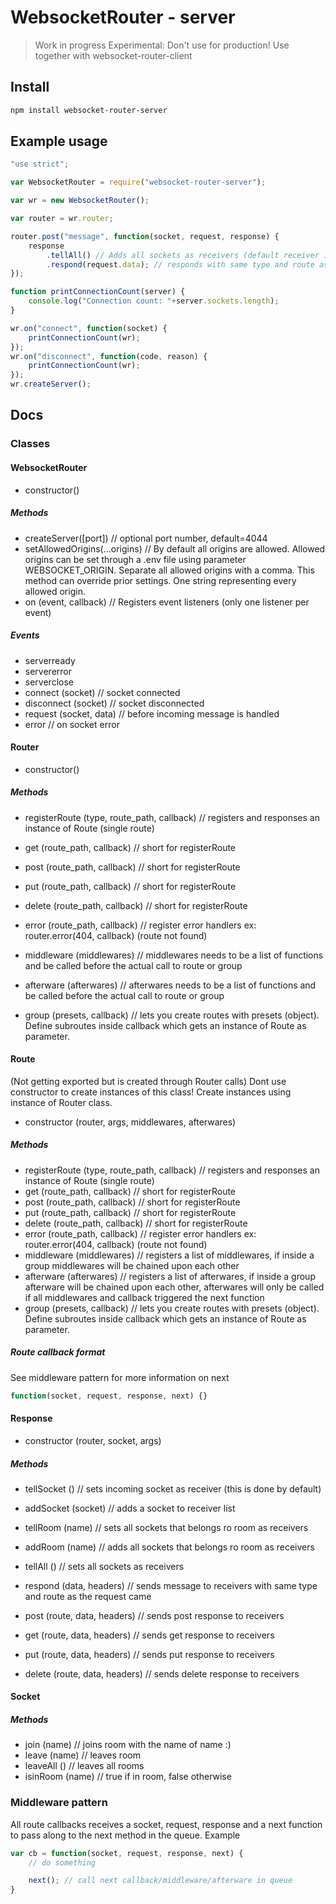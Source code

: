 # WebsocketRouter - server
> Work in progress
> Experimental: Don't use for production!
Use together with websocket-router-client

## Install
```bash
npm install websocket-router-server
```

## Example usage
```js
"use strict";

var WebsocketRouter = require("websocket-router-server");

var wr = new WebsocketRouter();

var router = wr.router;

router.post("message", function(socket, request, response) {
	response
		.tellAll() // Adds all sockets as receivers (default receiver is only sending socket)
		.respond(request.data); // responds with same type and route as message came from
});

function printConnectionCount(server) {
	console.log("Connection count: "+server.sockets.length);
}

wr.on("connect", function(socket) {
	printConnectionCount(wr);
});
wr.on("disconnect", function(code, reason) {
	printConnectionCount(wr);
});
wr.createServer();
```

## Docs
### Classes
#### WebsocketRouter
- constructor()
##### Methods
- createServer([port]) // optional port number, default=4044
- setAllowedOrigins(...origins) // By default all origins are allowed. Allowed origins can be set through a .env file using parameter WEBSOCKET_ORIGIN. Separate all allowed origins with a comma. This method can override prior settings. One string representing every allowed origin.
- on (event, callback) // Registers event listeners (only one listener per event)

##### Events
- serverready
- servererror
- serverclose
- connect (socket) // socket connected
- disconnect (socket) // socket disconnected
- request (socket, data) // before incoming message is handled
- error // on socket error

#### Router
- constructor()
##### Methods
- registerRoute (type, route_path, callback) // registers and responses an instance of Route (single route)
- get (route_path, callback) // short for registerRoute
- post (route_path, callback) // short for registerRoute
- put (route_path, callback) // short for registerRoute
- delete (route_path, callback) // short for registerRoute
- error (route_path, callback) // register error handlers ex: router.error(404, callback) (route not found)

- middleware (middlewares) // middlewares needs to be a list of functions and be called before the actual call to route or group
- afterware (afterwares) // afterwares needs to be a list of functions and be called before the actual call to route or group
- group (presets, callback) // lets you create routes with presets (object). Define subroutes inside callback which gets an instance of Route as parameter.

#### Route
(Not getting exported but is created through Router calls)
Dont use constructor to create instances of this class! Create instances using instance of Router class.
- constructor (router, args, middlewares, afterwares)
##### Methods
- registerRoute (type, route_path, callback) // registers and responses an instance of Route (single route)
- get (route_path, callback) // short for registerRoute
- post (route_path, callback) // short for registerRoute
- put (route_path, callback) // short for registerRoute
- delete (route_path, callback) // short for registerRoute
- error (route_path, callback) // register error handlers ex: router.error(404, callback) (route not found)
- middleware (middlewares) // registers a list of middlewares, if inside a group middlewares will be chained upon each other
- afterware (afterwares) // registers a list of afterwares, if inside a group afterware will be chained upon each other, afterwares will only be called if all middlewares and callback triggered the next function
- group (presets, callback) // lets you create routes with presets (object). Define subroutes inside callback which gets an instance of Route as parameter.

##### Route callback format
See middleware pattern for more information on next
```js
function(socket, request, response, next) {}
```

#### Response
- constructor (router, socket, args)
##### Methods
- tellSocket () // sets incoming socket as receiver (this is done by default)
- addSocket (socket) // adds a socket to receiver list
- tellRoom (name) // sets all sockets that belongs ro room as receivers
- addRoom (name) // adds all sockets that belongs ro room as receivers
- tellAll () // sets all sockets as receivers

- respond (data, headers) // sends message to receivers with same type and route as the request came
- post (route, data, headers) // sends post response to receivers
- get (route, data, headers) // sends get response to receivers
- put (route, data, headers) // sends put response to receivers
- delete (route, data, headers) // sends delete response to receivers

#### Socket
##### Methods
- join (name) // joins room with the name of name :)
- leave (name) // leaves room
- leaveAll () // leaves all rooms
- isinRoom (name) // true if in room, false otherwise

### Middleware pattern
All route callbacks receives a socket, request, response and a next function to pass along to the next method in the queue. 
Example
```js
var cb = function(socket, request, response, next) {
	// do something 

	next(); // call next callback/middleware/afterware in queue 
}
```

